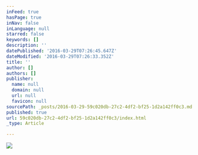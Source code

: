 ```yaml
---
inFeed: true
hasPage: true
inNav: false
inLanguage: null
starred: false
keywords: []
description: ''
datePublished: '2016-03-29T07:26:45.647Z'
dateModified: '2016-03-29T07:26:33.352Z'
title: ''
author: []
authors: []
publisher:
  name: null
  domain: null
  url: null
  favicon: null
sourcePath: _posts/2016-03-29-59c020db-27c2-4df2-bf25-1d2a142ff0c3.md
published: true
url: 59c020db-27c2-4df2-bf25-1d2a142ff0c3/index.html
_type: Article

---
```

![](https://the-grid-user-content.s3-us-west-2.amazonaws.com/e3af7f4b-4845-46ba-80d1-788a45fdeb35.jpg)